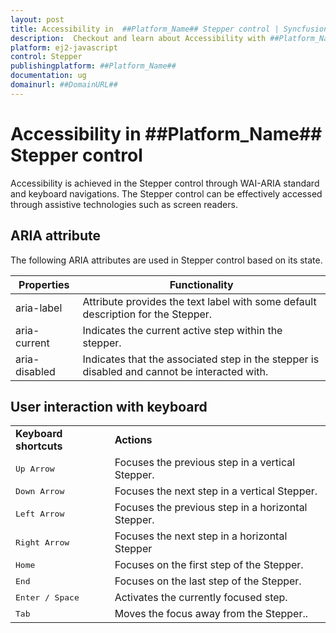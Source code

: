 ```yaml
---
layout: post
title: Accessibility in  ##Platform_Name## Stepper control | Syncfusion
description:  Checkout and learn about Accessibility with ##Platform_Name## Stepper control of Syncfusion Essential JS 2 and more details.
platform: ej2-javascript
control: Stepper
publishingplatform: ##Platform_Name##
documentation: ug
domainurl: ##DomainURL##
---
```


# Accessibility in ##Platform_Name## Stepper control

Accessibility is achieved in the Stepper control through WAI-ARIA standard and keyboard navigations. The Stepper control can be effectively accessed through assistive technologies such as screen readers.

## ARIA attribute

The following ARIA attributes are used in Stepper control based on its state.

| Properties | Functionality |
| ------------ | ----------------------- |
| aria-label | Attribute provides the text label with some default description for the Stepper. |
| aria-current | Indicates the current active step within the stepper. |
| aria-disabled | Indicates that the associated step in the stepper is disabled and cannot be interacted with. |

## User interaction with keyboard

<table>
<tr>
<td>
<b>Keyboard shortcuts</b></td><td>
<b>Actions</b></td></tr>
<tr>
<td>
<kbd>Up Arrow</kbd></td><td>
Focuses the previous step in a vertical Stepper.</td></tr>
<tr>
<td>
<kbd>Down Arrow</kbd></td><td>
Focuses the next step in a vertical Stepper.</td></tr>
<tr>
<td>
<kbd>Left Arrow</kbd></td><td>
 Focuses the previous step in a horizontal Stepper.</td></tr>
<tr>
<td>
<kbd> Right Arrow</kbd></td><td>
Focuses the next step in a horizontal Stepper</td></tr>
<tr>
<td>
<kbd>Home </kbd></td><td>
Focuses on the first step of the Stepper.</td></tr>
<tr>
<td>
<kbd>End </kbd></td><td>
Focuses on the last step of the Stepper.</td></tr>
<tr>
<td>
<kbd>Enter / Space</kbd></td><td>
Activates the currently focused step.</td></tr>
<tr>
<td>
<kbd>Tab  </kbd></td><td>
 Moves the focus away from the Stepper..</td></tr>
</table>